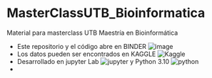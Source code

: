 # MasterClassUTB_Bioinformatica
Material para masterclass UTB Maestría en Bioinformática

- Este repositorio y el código abre en BINDER ![image](https://camo.githubusercontent.com/581c077bdbc6ca6899c86d0acc6145ae85e9d80e6f805a1071793dbe48917982/68747470733a2f2f6d7962696e6465722e6f72672f62616467655f6c6f676f2e737667)
- Los datos pueden ser encontrados en KAGGLE ![Kaggle](https://kaggle.com/static/images/open-in-kaggle.svg)
- Desarrollado en jupyter Lab ![jupyter](https://camo.githubusercontent.com/f4fe99c25df04ad6ee9aa4eccc9eb25c60dd7aa853d12fa09ac67c96b3d61d2a/68747470733a2f2f696d672e736869656c64732e696f2f62616467652f707974686f6e2d332e372b2d626c75653f6c6f676f3d707974686f6e) y Python 3.10 ![python](https://camo.githubusercontent.com/f4fe99c25df04ad6ee9aa4eccc9eb25c60dd7aa853d12fa09ac67c96b3d61d2a/68747470733a2f2f696d672e736869656c64732e696f2f62616467652f707974686f6e2d332e372b2d626c75653f6c6f676f3d707974686f6e)
- 
